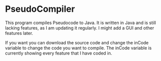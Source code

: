 # PseudoCompiler
This program compiles Pseudocode to Java. It is written in Java and is still lacking features, as I am updating it regularly.  I might add a GUI and other features later.

If you want you can download the source code and change the inCode variable to change the code you want to compile. The inCode variable is currently showing every feature that I have coded in.
